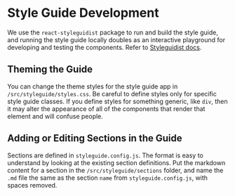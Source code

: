 # Style Guide Development

We use the `react-styleguidist` package to run and build the style guide, and running the style guide locally doubles as an interactive playground for developing and testing the components. Refer to [Styleguidist docs](https://react-styleguidist.js.org/docs/cookbook.html).

## Theming the Guide

You can change the theme styles for the style guide app in `/src/styleguide/styles.css`. Be careful to define styles only for specific style guide classes. If you define styles for something generic, like `div`, then it may alter the appearance of all of the components that render that element and will confuse people.

## Adding or Editing Sections in the Guide

Sections are defined in `styleguide.config.js`. The format is easy to understand by looking at the existing section definitions. Put the markdown content for a section in the `/src/styleguide/sections` folder, and name the `.md` file the same as the section `name` from `styleguide.config.js`, with spaces removed.
